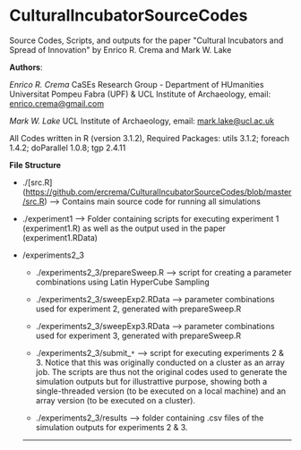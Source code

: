 # CulturalIncubatorSourceCodes
Source Codes, Scripts, and outputs for the paper "Cultural Incubators and Spread of Innovation" by Enrico R. Crema and Mark W. Lake

**Authors**:

*Enrico R. Crema*  CaSEs Research Group - Department of HUmanities Universitat Pompeu Fabra (UPF) & UCL Institute of Archaeology, email: enrico.crema@gmail.com

*Mark W. Lake* UCL Institute of Archaeology, email: mark.lake@ucl.ac.uk

All Codes written in R (version 3.1.2), Required Packages: utils 3.1.2; foreach 1.4.2; doParallel 1.0.8; tgp 2.4.11

**File Structure**


* ./[src.R] (https://github.com/ercrema/CulturalIncubatorSourceCodes/blob/master/src.R)  --> Contains main source code for running all simulations

* ./experiment1 --> Folder containing scripts for executing experiment 1 (experiment1.R) as well as the output used in the paper (experiment1.RData)

* /experiments2_3

   * ./experiments2_3/prepareSweep.R  --> script for creating a parameter combinations using Latin HyperCube Sampling
    
   * ./experiments2_3/sweepExp2.RData --> parameter combinations used for experiment 2, generated with prepareSweep.R 
    
   * ./experiments2_3/sweepExp3.RData --> parameter combinations used for experiment 3, generated with prepareSweep.R 
    
   * ./experiments2_3/submit_``*`` --> script for executing experiments 2 & 3. Notice that this was originally conducted on a cluster as an array job. The scripts are thus not the original codes used to generate the simulation outputs but for illustrattive purpose, showing both a single-threaded version (to be executed on a local machine) and an array version (to be executed on a cluster). 
    
   * ./experiments2_3/results --> folder containing .csv files of the simulation outputs for experiments 2 & 3.
    
    
  ***
    
    
    
    
